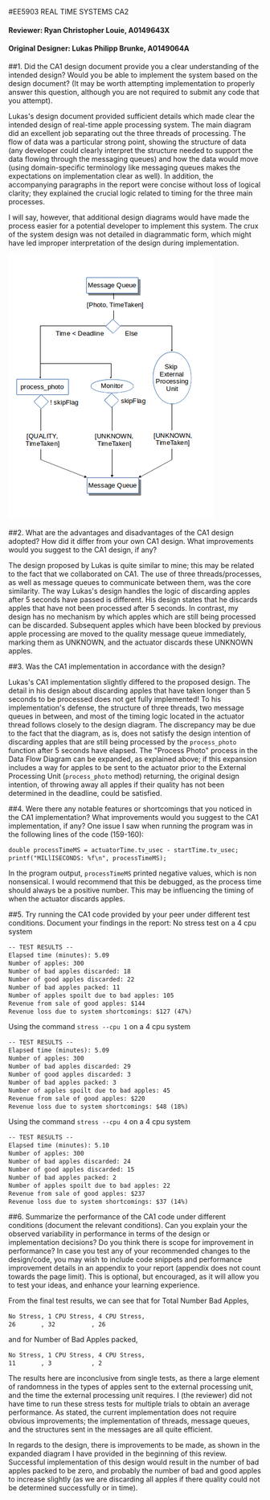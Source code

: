 #EE5903 REAL TIME SYSTEMS CA2
#### Reviewer: Ryan Christopher Louie, A0149643X
#### Original Designer: Lukas Philipp Brunke, A0149064A

##1. Did the CA1 design document provide you a clear understanding of the intended design? Would you be able to implement the system based on the design document? (It may be worth attempting implementation to properly answer this question, although you are not required to submit any code that you attempt).

Lukas's design document provided sufficient details which made clear the intended design of real-time apple processing system. The main diagram did an excellent job separating out the three threads of processing. The flow of data was a particular strong point, showing the structure of data (any developer could clearly interpret the structure needed to support the data flowing through the messaging queues) and how the data would move (using domain-specific terminology like messaging queues makes the expectations on implementation clear as well).  In addition, the accompanying paragraphs in the report were concise without loss of logical clarity; they explained the crucial logic related to timing for the three main processes.

I will say, however, that additional design diagrams would have made the process easier for a potential developer to implement this system.  The crux of the system design was not detailed in diagrammatic form, which might have led improper interpretation of the design during implementation.

![ADDITIONAL DIAGRAM SUGGESTION MADE BY ME](thread2_activityDFD.png)

##2. What are the advantages and disadvantages of the CA1 design adopted? How did it differ from your own CA1 design. What improvements would you suggest to the CA1 design, if any?

The design proposed by Lukas is quite similar to mine;  this may be related to the fact that we collaborated on CA1. The use of three threads/processes, as well as message queues to communicate between them, was the core similarity. The way Lukas's design handles the logic of discarding apples after 5 seconds have passed is different.  His design states that he discards apples that have not been processed after 5 seconds.  In contrast, my design has no mechanism by which apples which are still being processed can be discarded.  Subsequent apples which have been blocked by previous apple processing are moved to the quality message queue immediately, marking them as UNKNOWN, and the actuator discards these UNKNOWN apples.

##3. Was the CA1 implementation in accordance with the design?

Lukas's CA1 implementation slightly differed to the proposed design.  The detail in his design about discarding apples that have taken longer than 5 seconds to be processed does not get fully implemented!  To his implementation's defense, the structure of three threads, two message queues in between, and most of the timing logic located in the actuator thread follows closely to the design diagram.  The discrepancy may be due to the fact that the diagram, as is, does not satisfy the design intention of discarding apples that are still being processed by the `process_photo` function after 5 seconds have elapsed.  The "Process Photo" process in the Data Flow Diagram can be expanded, as explained above; if this expansion includes a way for apples to be sent to the actuator prior to the External Processing Unit (`process_photo` method) returning, the original design intention, of throwing away all apples if their quality has not been determined in the deadline, could be satisfied.

##4. Were there any notable features or shortcomings that you noticed in the CA1 implementation? What improvements would you suggest to the CA1 implementation, if any?
One issue I saw when running the program was in the following lines of the code (159-160):

    double processTimeMS = actuatorTime.tv_usec - startTime.tv_usec;
    printf("MILlISECONDS: %f\n", processTimeMS);

In the program output, `processTimeMS` printed negative values, which is non nonsensical. I would recommend that this be debugged, as the process time should always be a positive number. This may be influencing the timing of when the actuator discards apples.

##5. Try running the CA1 code provided by your peer under different test conditions. Document your findings in the report:
No stress test on a 4 cpu system

    -- TEST RESULTS --
    Elapsed time (minutes): 5.09
    Number of apples: 300
    Number of bad apples discarded: 18
    Number of good apples discarded: 22
    Number of bad apples packed: 11
    Number of apples spoilt due to bad apples: 105
    Revenue from sale of good apples: $144
    Revenue loss due to system shortcomings: $127 (47%)

Using the command `stress --cpu 1` on a 4 cpu system

    -- TEST RESULTS --
    Elapsed time (minutes): 5.09
    Number of apples: 300
    Number of bad apples discarded: 29
    Number of good apples discarded: 3
    Number of bad apples packed: 3
    Number of apples spoilt due to bad apples: 45
    Revenue from sale of good apples: $220
    Revenue loss due to system shortcomings: $48 (18%)

Using the command `stress --cpu 4` on a 4 cpu system

    -- TEST RESULTS --
    Elapsed time (minutes): 5.10
    Number of apples: 300
    Number of bad apples discarded: 24
    Number of good apples discarded: 15
    Number of bad apples packed: 2
    Number of apples spoilt due to bad apples: 22
    Revenue from sale of good apples: $237
    Revenue loss due to system shortcomings: $37 (14%)


##6. Summarize the performance of the CA1 code under different conditions (document the relevant conditions). Can you explain your the observed variability in performance in terms of the design or implementation decisions? Do you think there is scope for improvement in performance? In case you test any of your recommended changes to the design/code, you may wish to include code snippets and performance improvement details in an appendix to your report (appendix does not count towards the page limit). This is optional, but encouraged, as it will allow you to test your ideas, and enhance your learning experience.

From the final test results, we can see that for Total Number Bad Apples,

    No Stress, 1 CPU Stress, 4 CPU Stress,
    26       , 32          , 26

and for Number of Bad Apples packed,

    No Stress, 1 CPU Stress, 4 CPU Stress,
    11       , 3           , 2

The results here are inconclusive from single tests, as there a large element of randomness in the types of apples sent to the external processing unit, and the time the external processing unit requires. I (the reviewer) did not have time to run these stress tests for multiple trials to obtain an average performance.  As stated, the current implementation does not require obvious improvements; the implementation of threads, message queues, and the structures sent in the messages are all quite efficient.

In regards to the design, there is improvements to be made, as shown in the expanded diagram I have provided in the beginning of this review. Successful implementation of this design would result in the number of bad apples packed to be zero, and probably the number of bad and good apples to increase slightly (as we are discarding all apples if there quality could not be determined successfully or in time).